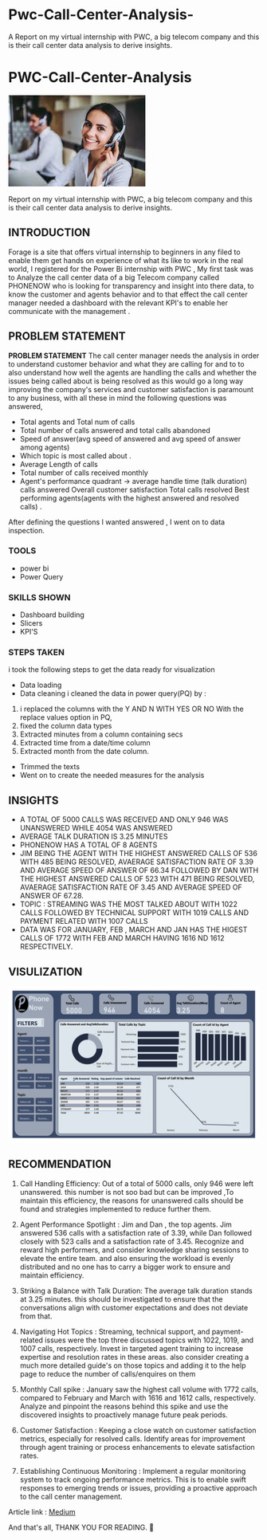 # Pwc-Call-Center-Analysis-
A Report on my virtual internship with PWC, a big telecom  company and this is their call center data analysis to derive insights. 
# PWC-Call-Center-Analysis


![](image.jpeg)


Report on my virtual internship with PWC, a big telecom company and this is their call center data analysis to derive insights. 
## INTRODUCTION
Forage is a site that offers virtual internship to beginners in any filed to enable them get hands on experience of what its like to work in the real world, I registered for the Power Bi internship with PWC ,
My first task was to Analyze the call center data of a big Telecom company called PHONENOW who is looking for transparency and insight into there data, to know the customer and agents behavior and to that effect the call center manager needed a dashboard with the relevant KPI's to enable her communicate with the management .

## PROBLEM STATEMENT
**PROBLEM STATEMENT**
The call center manager needs the analysis in order to understand customer behavior and what they are calling for and to to also understand how well the agents are handling the calls and whether the issues being called about is being resolved as this would go a long way improving the company's services and customer satisfaction is paramount to any business, with all these in mind the following questions was answered,
- Total agents and Total num of calls
- Total number of calls answered and total calls abandoned
- Speed of answer(avg speed of answered and avg speed of answer among agents)
- Which topic is most called about .
- Average Length of calls
- Total number of calls received monthly
- Agent's performance quadrant ->
average handle time (talk duration)
calls answered
Overall customer satisfaction
Total calls resolved
Best performing agents(agents with the highest answered and resolved calls) .

After defining the questions I wanted answered , I went on to data inspection.

### TOOLS 
- power bi
- Power Query

### SKILLS SHOWN
- Dashboard building
- Slicers
- KPI'S

### STEPS TAKEN 
i took the following steps to get the data ready for visualization 
- Data loading
- Data cleaning i cleaned the data in power query(PQ) by :
1. i replaced the columns with the Y AND N WITH YES OR NO With the replace values option in PQ, 
2. fixed the column data types
3. Extracted minutes from a column containing secs
4. Extracted time from a date/time column 
5. Extracted month from the date column.
- Trimmed the texts
- Went on to create the needed measures for the analysis

## INSIGHTS

- A TOTAL OF 5000 CALLS WAS RECEIVED AND ONLY 946 WAS UNANSWERED WHILE 4054 WAS ANSWERED 
- AVERAGE TALK DURATION IS 3.25 MINUTES
- PHONENOW HAS A TOTAL OF 8 AGENTS
- JIM BEING THE AGENT WITH THE HIGHEST ANSWERED CALLS OF 536 WITH 485 BEING RESOLVED, AVAERAGE SATISFACTION RATE OF 3.39 AND AVERAGE SPEED OF ANSWER OF 66.34 
 FOLLOWED BY DAN WITH THE HIGHEST ANSWERED CALLS OF 523 WITH 471 BEING RESOLVED, AVAERAGE SATISFACTION RATE OF 3.45 AND AVERAGE SPEED OF ANSWER OF 67.28.
- TOPIC : STREAMING WAS THE MOST TALKED ABOUT WITH 1022 CALLS FOLLOWED BY TECHNICAL SUPPORT WITH 1019 CALLS AND PAYMENT RELATED WITH 1007 CALLS
- DATA WAS FOR JANUARY, FEB , MARCH AND JAN HAS THE HIGEST CALLS OF 1772 WITH FEB AND MARCH HAVING 1616 ND 1612 RESPECTIVELY.


## VISULIZATION



![](viz.jpg)


## RECOMMENDATION

1. Call Handling Efficiency: Out of a total of 5000 calls, only 946 were left unanswered. this number is not soo bad but can be improved ,To maintain this efficiency, the reasons for unanswered calls should be found and strategies implemented to reduce further them.

2. Agent Performance Spotlight : Jim and Dan , the top agents. Jim answered 536 calls with a satisfaction rate of 3.39, while Dan followed closely with 523 calls and a satisfaction rate of 3.45. Recognize and reward high performers, and consider knowledge sharing sessions to elevate the entire team. and also ensuring the workload is evenly distributed and no one has to carry a bigger work to ensure and maintain efficiency.
3. Striking a Balance with Talk Duration: The average talk duration stands at 3.25 minutes. this should be investigated to ensure that the conversations align with customer expectations and does not deviate from that.
4. Navigating Hot Topics : Streaming, technical support, and payment-related issues were the top three discussed topics with 1022, 1019, and 1007 calls, respectively. Invest in targeted agent training to increase expertise and resolution rates in these areas. also consider creating a much more detailed guide's on those topics and adding it to the help page to reduce the number of calls/enquires on them
5. Monthly Call spike : January saw the highest call volume with 1772 calls, compared to February and March with 1616 and 1612 calls, respectively. Analyze and pinpoint the reasons behind this spike and use the discovered insights to proactively manage future peak periods.
6. Customer Satisfaction : Keeping a close watch on customer satisfaction metrics, especially for resolved calls. Identify areas for improvement through agent training or process enhancements to elevate satisfaction rates.
8. Establishing Continuous Monitoring : Implement a regular monitoring system to track ongoing performance metrics. This is to enable swift responses to emerging trends or issues, providing a proactive approach to the call center management.

Article link : [Medium](https://link.medium.com/uJYmgpJL8Fb)

And that's all, THANK YOU FOR READING. 🙂


